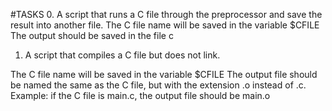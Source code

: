 #TASKS
0. A script that runs a C file through the preprocessor and save the result into another file.
	The C file name will be saved in the variable $CFILE
	The output should be saved in the file c

1. A script that compiles a C file but does not link.

The C file name will be saved in the variable $CFILE
The output file should be named the same as the C file, but with the extension .o instead of .c.
Example: if the C file is main.c, the output file should be main.o


